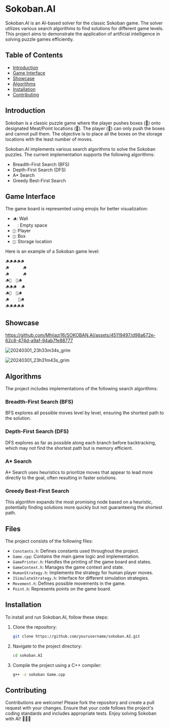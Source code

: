 # Sokoban.AI

Sokoban.AI is an AI-based solver for the classic Sokoban game. The solver utilizes various search algorithms to find solutions for different game levels. This project aims to demonstrate the application of artificial intelligence in solving puzzle games efficiently.

## Table of Contents

- [Introduction](#introduction)
- [Game Interface](#game-interface)
- [Showcase](#showcase)
- [Algorithms](#algorithms)
- [Installation](#installation)
- [Contributing](#contributing)


## Introduction

Sokoban is a classic puzzle game where the player pushes boxes (🧺) onto designated Meat/Point locations (🥩). The player (🐊) can only push the boxes and cannot pull them. The objective is to place all the boxes on the storage locations with the least number of moves.

Sokoban.AI implements various search algorithms to solve the Sokoban puzzles. The current implementation supports the following algorithms:
- Breadth-First Search (BFS)
- Depth-First Search (DFS)
- A* Search
- Greedy Best-First Search

## Game Interface

The game board is represented using emojis for better visualization:
- `🪵`: Wall
- `  `: Empty space
- `🐊`: Player
- `🥩`: Box
- `🧺`: Storage location

Here is an example of a Sokoban game level:

```
🪵🪵🪵🪵🪵
🪵      🪵
🪵      🪵
🪵🐊  🧺🪵
🪵🪵🪵  🪵
🪵🥩  🧺🪵
🪵    🥩🪵
🪵🪵🪵🪵🪵
```

## Showcase 


https://github.com/Mhijazi16/SOKOBAN.AI/assets/45119497/d98a672e-62c8-474d-a9af-94ab7fe88777



![20240301_23h33m34s_grim](https://github.com/Mhijazi16/SOKOBAN.AI/assets/45119497/40462634-8607-4698-abeb-4cea896ce290)

![20240301_23h31m43s_grim](https://github.com/Mhijazi16/SOKOBAN.AI/assets/45119497/542ee03e-a33b-42a2-9e21-9b21c1afc86b)


## Algorithms

The project includes implementations of the following search algorithms:

### Breadth-First Search (BFS)
BFS explores all possible moves level by level, ensuring the shortest path to the solution.

### Depth-First Search (DFS)
DFS explores as far as possible along each branch before backtracking, which may not find the shortest path but is memory efficient.

### A* Search
A* Search uses heuristics to prioritize moves that appear to lead more directly to the goal, often resulting in faster solutions.

### Greedy Best-First Search
This algorithm expands the most promising node based on a heuristic, potentially finding solutions more quickly but not guaranteeing the shortest path.

## Files

The project consists of the following files:

- `Constants.h`: Defines constants used throughout the project.
- `Game.cpp`: Contains the main game logic and implementation.
- `GamePrinter.h`: Handles the printing of the game board and states.
- `GameContext.h`: Manages the game context and state.
- `HumanStrategy.h`: Implements the strategy for human player moves.
- `ISimulateStrategy.h`: Interface for different simulation strategies.
- `Movement.h`: Defines possible movements in the game.
- `Point.h`: Represents points on the game board.

## Installation

To install and run Sokoban.AI, follow these steps:

1. Clone the repository:
    ```sh
    git clone https://github.com/yourusername/sokoban.AI.git
    ```

2. Navigate to the project directory:
    ```sh
    cd sokoban.AI
    ```

3. Compile the project using a C++ compiler:
    ```sh
    g++ -o sokoban Game.cpp
    ```
## Contributing
Contributions are welcome! Please fork the repository and create a pull request with your changes. Ensure that your code follows the project's coding standards and includes appropriate tests.
Enjoy solving Sokoban with AI! 🐊🥩🧺
